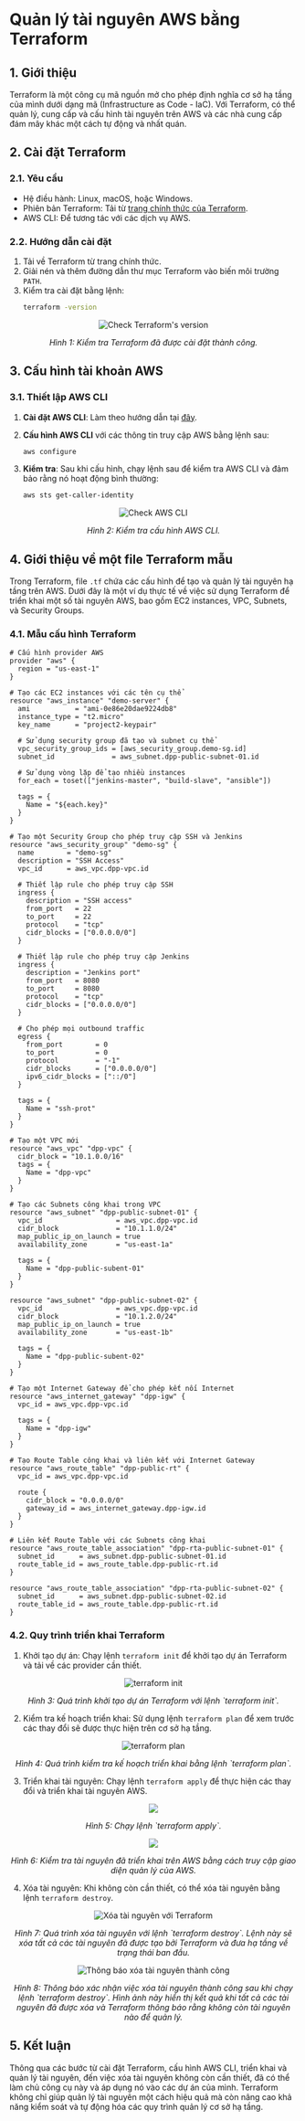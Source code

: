 # Quản lý tài nguyên AWS bằng Terraform



## 1. Giới thiệu
Terraform là một công cụ mã nguồn mở cho phép định nghĩa cơ sở hạ tầng của mình dưới dạng mã (Infrastructure as Code - IaC). Với Terraform, có thể quản lý, cung cấp và cấu hình tài nguyên trên AWS và các nhà cung cấp đám mây khác một cách tự động và nhất quán.

## 2. Cài đặt Terraform
### 2.1. Yêu cầu
- Hệ điều hành: Linux, macOS, hoặc Windows.
- Phiên bản Terraform: Tải từ [trang chính thức của Terraform](https://www.terraform.io/downloads.html).
- AWS CLI: Để tương tác với các dịch vụ AWS.

### 2.2. Hướng dẫn cài đặt
1. Tải về Terraform từ trang chính thức.
2. Giải nén và thêm đường dẫn thư mục Terraform vào biến môi trường `PATH`.
3. Kiểm tra cài đặt bằng lệnh:
   ```bash
   terraform -version
   ```
<p align="center">
    <img src="./images/check_version.png" alt="Check Terraform's version" />
<p>
<p align="center"><i>Hình 1: Kiểm tra Terraform đã được cài đặt thành công.</i></p>

## 3. Cấu hình tài khoản AWS

### 3.1. Thiết lập AWS CLI

1. **Cài đặt AWS CLI**: Làm theo hướng dẫn tại [đây](https://docs.aws.amazon.com/cli/latest/userguide/install-cliv2.html).

2. **Cấu hình AWS CLI** với các thông tin truy cập AWS bằng lệnh sau:

   ```bash
   aws configure
3. **Kiểm tra**: Sau khi cấu hình, chạy lệnh sau để kiểm tra AWS CLI và đảm bảo rằng nó hoạt động bình thường:
   ```bash
   aws sts get-caller-identity
<p align="center">
    <img src="./images/check_awscli.png" alt="Check AWS CLI" />
<p>
<p align="center"><i>Hình 2: Kiểm tra cấu hình AWS CLI.</i></p>

## 4. Giới thiệu về một file Terraform mẫu

Trong Terraform, file `.tf` chứa các cấu hình để tạo và quản lý tài nguyên hạ tầng trên AWS. Dưới đây là một ví dụ thực tế về việc sử dụng Terraform để triển khai một số tài nguyên AWS, bao gồm EC2 instances, VPC, Subnets, và Security Groups.

### 4.1. Mẫu cấu hình Terraform
```hcl
# Cấu hình provider AWS
provider "aws" {
  region = "us-east-1"
}

# Tạo các EC2 instances với các tên cụ thể
resource "aws_instance" "demo-server" {
  ami           = "ami-0e86e20dae9224db8"
  instance_type = "t2.micro"
  key_name      = "project2-keypair"
  
  # Sử dụng security group đã tạo và subnet cụ thể
  vpc_security_group_ids = [aws_security_group.demo-sg.id]
  subnet_id              = aws_subnet.dpp-public-subnet-01.id
  
  # Sử dụng vòng lặp để tạo nhiều instances
  for_each = toset(["jenkins-master", "build-slave", "ansible"])
  
  tags = {
    Name = "${each.key}"
  }
}

# Tạo một Security Group cho phép truy cập SSH và Jenkins
resource "aws_security_group" "demo-sg" {
  name        = "demo-sg"
  description = "SSH Access"
  vpc_id      = aws_vpc.dpp-vpc.id
  
  # Thiết lập rule cho phép truy cập SSH
  ingress {
    description = "SSH access"
    from_port   = 22
    to_port     = 22
    protocol    = "tcp"
    cidr_blocks = ["0.0.0.0/0"]
  }

  # Thiết lập rule cho phép truy cập Jenkins
  ingress {
    description = "Jenkins port"
    from_port   = 8080
    to_port     = 8080
    protocol    = "tcp"
    cidr_blocks = ["0.0.0.0/0"]
  }

  # Cho phép mọi outbound traffic
  egress {
    from_port        = 0
    to_port          = 0
    protocol         = "-1"
    cidr_blocks      = ["0.0.0.0/0"]
    ipv6_cidr_blocks = ["::/0"]
  }

  tags = {
    Name = "ssh-prot"
  }
}

# Tạo một VPC mới
resource "aws_vpc" "dpp-vpc" {
  cidr_block = "10.1.0.0/16"
  tags = {
    Name = "dpp-vpc"
  }
}

# Tạo các Subnets công khai trong VPC
resource "aws_subnet" "dpp-public-subnet-01" {
  vpc_id                  = aws_vpc.dpp-vpc.id
  cidr_block              = "10.1.1.0/24"
  map_public_ip_on_launch = true
  availability_zone       = "us-east-1a"
  
  tags = {
    Name = "dpp-public-subent-01"
  }
}

resource "aws_subnet" "dpp-public-subnet-02" {
  vpc_id                  = aws_vpc.dpp-vpc.id
  cidr_block              = "10.1.2.0/24"
  map_public_ip_on_launch = true
  availability_zone       = "us-east-1b"
  
  tags = {
    Name = "dpp-public-subent-02"
  }
}

# Tạo một Internet Gateway để cho phép kết nối Internet
resource "aws_internet_gateway" "dpp-igw" {
  vpc_id = aws_vpc.dpp-vpc.id
  
  tags = {
    Name = "dpp-igw"
  }
}

# Tạo Route Table công khai và liên kết với Internet Gateway
resource "aws_route_table" "dpp-public-rt" {
  vpc_id = aws_vpc.dpp-vpc.id
  
  route {
    cidr_block = "0.0.0.0/0"
    gateway_id = aws_internet_gateway.dpp-igw.id
  }
}

# Liên kết Route Table với các Subnets công khai
resource "aws_route_table_association" "dpp-rta-public-subnet-01" {
  subnet_id      = aws_subnet.dpp-public-subnet-01.id
  route_table_id = aws_route_table.dpp-public-rt.id
}

resource "aws_route_table_association" "dpp-rta-public-subnet-02" {
  subnet_id      = aws_subnet.dpp-public-subnet-02.id
  route_table_id = aws_route_table.dpp-public-rt.id
}
```

### 4.2. Quy trình triển khai Terraform
1. Khởi tạo dự án: Chạy lệnh `terraform init` để khởi tạo dự án Terraform và tải về các provider cần thiết.
<p align="center">
    <img src="./images/init.png" alt="terraform init" />
<p>
<p align="center"><i>Hình 3: Quá trình khởi tạo dự án Terraform với lệnh `terraform init`.</i></p>

2. Kiểm tra kế hoạch triển khai: Sử dụng lệnh `terraform plan` để xem trước các thay đổi sẽ được thực hiện trên cơ sở hạ tầng.
<p align="center">
    <img src="./images/plan.png" alt="terraform plan" />
<p>
<p align="center"><i>Hình 4: Quá trình kiểm tra kế hoạch triển khai bằng lệnh `terraform plan`.</i></p>


3. Triển khai tài nguyên: Chạy lệnh `terraform apply` để thực hiện các thay đổi và triển khai tài nguyên AWS.
<p align="center">
    <img src="./images/apply.png"  />
<p>
<p align="center"><i>Hình 5: Chạy lệnh `terraform apply`.</i></p>
<p align="center">
    <img src="./images/checkonaws.png"  />
<p>
<p align="center"><i>Hình 6: Kiểm tra tài nguyên đã triển khai trên AWS bằng cách truy cập giao diện quản lý của AWS.</i></p>

4. Xóa tài nguyên: Khi không còn cần thiết, có thể xóa tài nguyên bằng lệnh `terraform destroy`.
<p align="center">
    <img src="./images/destroy.png" alt="Xóa tài nguyên với Terraform" />
</p>
<p align="center"><i>Hình 7: Quá trình xóa tài nguyên với lệnh `terraform destroy`. Lệnh này sẽ xóa tất cả các tài nguyên đã được tạo bởi Terraform và đưa hạ tầng về trạng thái ban đầu.</i></p>

<p align="center">
    <img src="./images/destroy_success.png" alt="Thông báo xóa tài nguyên thành công" />
</p>
<p align="center"><i>Hình 8: Thông báo xác nhận việc xóa tài nguyên thành công sau khi chạy lệnh `terraform destroy`. Hình ảnh này hiển thị kết quả khi tất cả các tài nguyên đã được xóa và Terraform thông báo rằng không còn tài nguyên nào để quản lý.</i></p>

## 5. Kết luận

Thông qua các bước từ cài đặt Terraform, cấu hình AWS CLI, triển khai và quản lý tài nguyên, đến việc xóa tài nguyên không còn cần thiết, đã có thể làm chủ công cụ này và áp dụng nó vào các dự án của mình. Terraform không chỉ giúp quản lý tài nguyên một cách hiệu quả mà còn nâng cao khả năng kiểm soát và tự động hóa các quy trình quản lý cơ sở hạ tầng.

